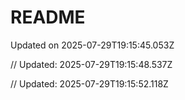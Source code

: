 # README

Updated on 2025-07-29T19:15:45.053Z

// Updated: 2025-07-29T19:15:48.537Z

// Updated: 2025-07-29T19:15:52.118Z
